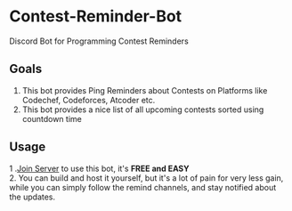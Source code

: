# Contest-Reminder-Bot
Discord Bot for Programming Contest Reminders

## Goals

1. This bot provides Ping Reminders about Contests on Platforms like Codechef, Codeforces, Atcoder etc.
2. This bot provides a nice list of all upcoming contests sorted using countdown time

## Usage
1 .[Join Server](https://discord.gg/ZK2sNe6aAQ) to use this bot, it's **FREE and EASY**  
2. You can build and host it yourself, but it's a lot of pain for very less gain, while you can simply follow the remind channels, and stay notified about the updates.


